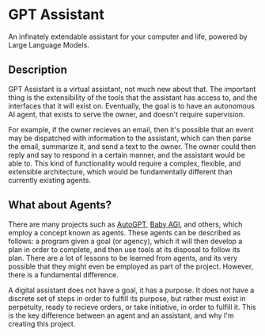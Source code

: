 # GPT Assistant
An infinately extendable assistant for your computer and life, powered by Large Language Models.

## Description
GPT Assistant is a virtual assistant, not much new about that. The important thing is the extensibility of the tools that the assistant has access to, and the interfaces that it will exist on. Eventually, the goal is to have an autonomous AI agent, that exists to serve the owner, and doesn't require supervision.

For example, if the owner recieves an email, then it's possible that an event may be dispatched with information to the assistant, which can then parse the email, summarize it, and send a text to the owner. The owner could then reply and say to respond in a certain manner, and the assistant would be able to. This kind of functionality would require a complex, flexible, and extensible architecture, which would be fundamentally different than currently existing agents.

## What about Agents?
There are many projects such as [AutoGPT](https://github.com/Significant-Gravitas/Auto-GPT), [Baby AGI](https://github.com/yoheinakajima/babyagi), and others, which employ a concept known as agents. These agents can be described as follows: a program given a goal (or agency), which it will then develop a plan in order to complete, and then use tools at its disposal to follow its plan. There are a lot of lessons to be learned from agents, and its very possible that they might even be employed as part of the project. However, there is a fundamental difference.

A digital assistant does not have a goal, it has a purpose. It does not have a discrete set of steps in order to fulfill its purpose, but rather must exist in perpetuity, ready to recieve orders, or take initiative, in order to fulfill it. This is the key difference between an agent and an assistant, and why I'm creating this project.


